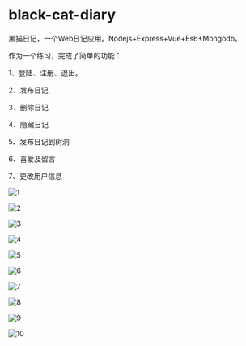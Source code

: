 # black-cat-diary
黑猫日记，一个Web日记应用。Nodejs+Express+Vue+Es6+Mongodb。


作为一个练习，完成了简单的功能： 

1、登陆、注册、退出。

2、发布日记 

3、删除日记 

4、隐藏日记 

5、发布日记到树洞 

6、喜爱及留言 

7、更改用户信息

![1](https://github.com/huangwenni/black-cat-diary/blob/master/imgs/1.png)

![2](https://github.com/huangwenni/black-cat-diary/blob/master/imgs/2.png)

![3](https://github.com/huangwenni/black-cat-diary/blob/master/imgs/3.png)

![4](https://github.com/huangwenni/black-cat-diary/blob/master/imgs/4.png)

![5](https://github.com/huangwenni/black-cat-diary/blob/master/imgs/5.png)

![6](https://github.com/huangwenni/black-cat-diary/blob/master/imgs/6.png)

![7](https://github.com/huangwenni/black-cat-diary/blob/master/imgs/7.png)

![8](https://github.com/huangwenni/black-cat-diary/blob/master/imgs/8.png)

![9](https://github.com/huangwenni/black-cat-diary/blob/master/imgs/9.png)

![10](https://github.com/huangwenni/black-cat-diary/blob/master/imgs/10.png)

